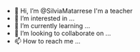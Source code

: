 - 👋 Hi, I’m @SilviaMatarrese I'm a teacher
- 👀 I’m interested in ...
- 🌱 I’m currently learning ...
- 💞️ I’m looking to collaborate on ...
- 📫 How to reach me ...

<!---
SilviaMatarrese/SilviaMatarrese is a ✨ special ✨ repository because its `README.md` (this file) appears on your GitHub profile.
You can click the Preview link to take a look at your changes.
--->
